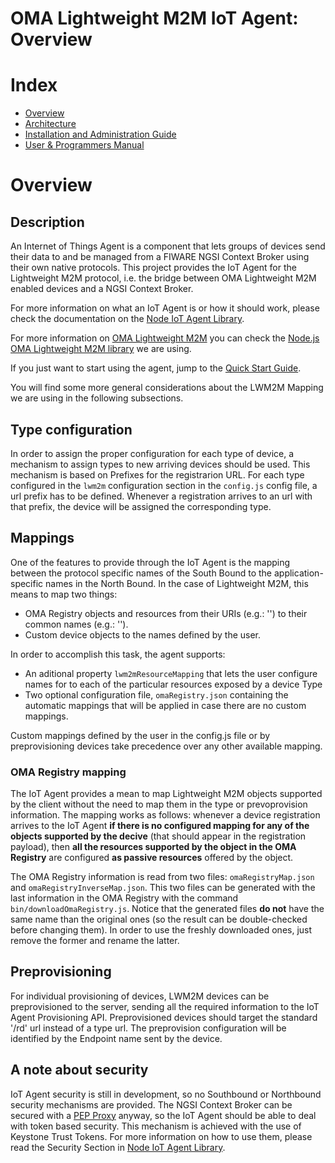 OMA Lightweight M2M IoT Agent: Overview
==================
# Index

* [Overview](#overview)
* [Architecture](docs/architecture.md)
* [Installation and Administration Guide](docs/administrationGuide.md)
* [User & Programmers Manual](docs/userGuide.md)
        
#  <a name="overview"/> Overview
## Description
An Internet of Things Agent is a component that lets groups of devices send their data to and be managed from a FIWARE NGSI Context Broker using their own native protocols. This project provides the IoT Agent for the Lightweight M2M protocol, i.e. the bridge between OMA Lightweight M2M enabled devices and a NGSI Context Broker. 

For more information on what an IoT Agent is or how it should work, please check the documentation on the [Node IoT Agent Library](https://github.com/telefonicaid/iotagent-node-lib).

For more information on [OMA Lightweight M2M](http://openmobilealliance.org/about-oma/work-program/m2m-enablers/) you can check the [Node.js OMA Lightweight M2M library](https://github.com/telefonicaid/lwm2m-node-lib) we are using.

If you just want to start using the agent, jump to the [Quick Start Guide](docs/userManual.md#gettingstarted). 

You will find some  more general considerations about the LWM2M Mapping we are using in the following subsections.

## Type configuration
In order to assign the proper configuration for each type of device, a mechanism to assign types to new arriving devices should be used. This mechanism is based on Prefixes for the registrarion URL. For each type configured in the `lwm2m` configuration section in the `config.js` config file, a url prefix has to be defined. Whenever a registration arrives to an url with that prefix, the device will be assigned the corresponding type.

## Mappings
One of the features to provide through the IoT Agent is the mapping between the protocol specific names of the South Bound to the application-specific names in the North Bound. In the case of Lightweight M2M, this means to map two things:
* OMA Registry objects and resources from their URIs (e.g.: '') to their common names (e.g.: '').
* Custom device objects to the names defined by the user.

In order to accomplish this task, the agent supports:
* An aditional property `lwm2mResourceMapping` that lets the user configure names for to each of the particular resources exposed by a device Type
* Two optional configuration file, `omaRegistry.json` containing the automatic mappings that will be applied in case there are no custom mappings.

Custom mappings defined by the user in the config.js file or by preprovisioning devices take precedence over any other available mapping.

### OMA Registry mapping
The IoT Agent provides a mean to map Lightweight M2M objects supported by the client without the need to map them in the type or prevoprovision information. The mapping works as follows: whenever a device registration arrives to the IoT Agent **if there is no configured mapping for any of the objects supported by the decive** (that should appear in the registration payload), then **all the resources supported by the object in the OMA Registry** are configured **as passive resources** offered by the object.

The OMA Registry information is read from two files: `omaRegistryMap.json` and `omaRegistryInverseMap.json`. This two files can be generated with the last information in the OMA Registry with the command `bin/downloadOmaRegistry.js`. Notice that the generated files **do not** have the same name than the original ones (so the result can be double-checked before changing them). In order to use the freshly downloaded ones, just remove the former and rename the latter.

## Preprovisioning
For individual provisioning of devices, LWM2M devices can be preprovisioned to the server, sending all the required information to the IoT Agent Provisioning API. Preprovisioned devices should target the standard '/rd' url instead of a type url. The preprovision configuration will be identified by the Endpoint name sent by the device.

## A note about security
IoT Agent security is still in development, so no Southbound or Northbound security mechanisms are provided. The NGSI Context Broker can be secured with a [PEP Proxy]() anyway, so the IoT Agent should be able to deal with token based security. This mechanism is achieved with the use of Keystone Trust Tokens. For more information on how to use them, please read the Security Section in [Node IoT Agent Library](https://github.com/telefonicaid/iotagent-node-lib).
